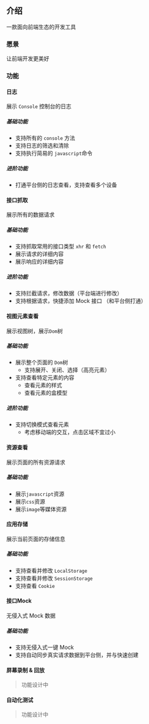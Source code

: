 ## 介绍
一款面向前端生态的开发工具
### 愿景
让前端开发更美好

### 功能
#### 日志
展示 `Console` 控制台的日志
##### 基础功能
- 支持所有的 `console` 方法
- 支持日志的筛选和清除
- 支持执行简易的 `javascript`命令
##### 进阶功能
- 打通平台侧的日志查看，支持查看多个设备

#### 接口抓取
展示所有的数据请求
##### 基础功能
- 支持抓取常用的接口类型 `xhr` 和 `fetch`
- 展示请求的详细内容
- 展示响应的详细内容
##### 进阶功能
- 支持拦截请求，修改数据（平台端进行修改）
- 支持根据请求，快捷添加 Mock 接口 （和平台侧打通）

#### 视图元素查看
展示视图树，展示`Dom`树

##### 基础功能
- 展示整个页面的 `Dom`树
  - 支持展开、关闭、选择（高亮元素）
- 支持查看特定元素的内容
  - 查看元素的样式
  - 查看元素的盒模型
##### 进阶功能
- 支持切换模式查看元素
  - 考虑移动端的交互，点击区域不宜过小

#### 资源查看
展示页面的所有资源请求
##### 基础功能
- 展示`javascript`资源
- 展示`css`资源
- 展示`image`等媒体资源

#### 应用存储
展示当前页面的存储信息
##### 基础功能
- 支持查看并修改 `LocalStorage`
- 支持查看并修改 `SessionStorage`
- 支持查看 `Cookie`

#### 接口Mock
无侵入式 Mock 数据
##### 基础功能
- 支持无侵入式一键 Mock
- 支持自动同步真实请求数据到平台侧，并与快速创建

#### 屏幕录制 & 回放
> 功能设计中

#### 自动化测试
> 功能设计中

